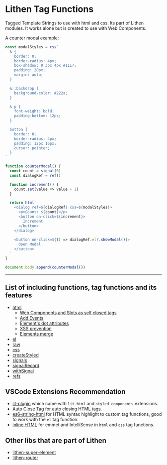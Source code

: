 # Lithen Tag Functions

Tagged Template Strings to use with html and css.
Its part of Lithen modules. It works alone but is created to use with Web Components.

A counter modal example:

```ts
const modalStyles = css`
  & {
    border: 0;
    border-radius: 4px;
    box-shadow: 0 3px 4px #1117;
    padding: 20px;
    margin: auto;
  }

  &::backdrop {
    background-color: #222a;
  }

  & p {
    font-weight: bold;
    padding-bottom: 12px;
  }

  button {
    border: 0;
    border-radius: 4px;
    padding: 12px 16px;
    cursor: pointer;
  }
`

function counterModal() {
  const count = signal(0)
  const dialogRef = ref()

  function increment() {
    count.set(value => value + 1)
  }

  return html`
    <dialog ref=${dialogRef} css=${modalStyles}>
      <p>Count: ${count}</p>
      <button on-click=${increment}>
        Increment
      </button>
    </dialog>
    
    <button on-click=${() => dialogRef.el?.showModal()}>
      Open Modal
    </button>
  `
}

document.body.append(counterModal())
```

---

## List of including functions, tag functions and its features

- [html](./docs/html.md)
  - [Web Components and Slots as self closed tags](./docs/html.md#web-components-and-slots-as-self-closed-tags)
  - [Add Events](./docs/html.md#add-events)
  - [Element's dot attributes](./docs/html.md#elements-dot-attributes)
  - [XSS prevention](./docs/html.md#xss-prevention)
  - [Elements merge](./docs/html.md#elements-merge)
- [el](./docs/el.md)
- [raw](./docs/raw.md)
- [css](./docs/css.md)
- [createStyled](./docs/create-styled.md)
- [signals](./docs/signals.md)
- [signalRecord](./docs/signal-record.md)
- [withSignal](./docs/with-signal.md)
- [refs](./docs/element-ref.md)

## VSCode Extensions Recommendation
- [lit-plugin](https://marketplace.visualstudio.com/items?itemName=runem.lit-plugin) which came with
`lit-html` and `styled components` extensions.
- [Auto Close Tag](https://marketplace.visualstudio.com/items?itemName=formulahendry.auto-close-tag)
for auto closing HTML tags.
- [es6-string-html](https://marketplace.visualstudio.com/items?itemName=Tobermory.es6-string-html)
for HTML syntax highlight to custom tag functions, good to work with the `el` tag function.
- [inline HTML](https://marketplace.visualstudio.com/items?itemName=pushqrdx.inline-html) for emmet
and IntelliSense in `html` and `css` tag functions.

## Other libs that are part of Lithen
- [lithen-super-element](https://www.npmjs.com/package/lithen-super-element)
- [lithen-router](https://www.npmjs.com/package/lithen-router)
